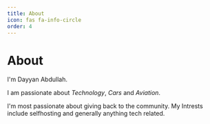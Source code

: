 ```yaml
---
title: About
icon: fas fa-info-circle
order: 4
---
```

# About
I'm Dayyan Abdullah.

I am passionate about $Technology$, $Cars$ and $Aviation$.

I'm most passionate about giving back to the community. My Intrests include selfhosting and generally anything tech related.
